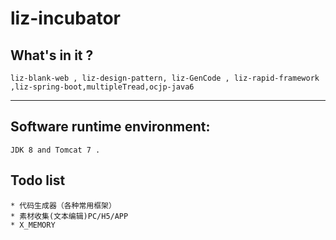 liz-incubator
==========

## What's in it ?

    liz-blank-web , liz-design-pattern, liz-GenCode , liz-rapid-framework ,liz-spring-boot,multipleTread,ocjp-java6

---

## Software runtime environment:

    JDK 8 and Tomcat 7 .


## Todo list

    * 代码生成器（各种常用框架）
    * 素材收集(文本编辑)PC/H5/APP
    * X_MEMORY

